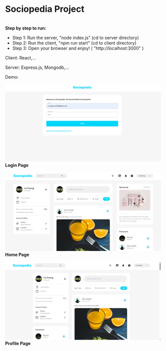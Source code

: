 <h1>Sociopedia Project</h1>
<br />
<b>Step by step to run:</b>
<ul>
    <li>
        Step 1: Run the server, "node index.js" (cd to server directory)
    </li>
    <li>
        Step 2: Run the client, "npm run start" (cd to client directory)
    </li>
    <li>
        Step 3: Open your browser and enjoy! ( "http://localhost:3000" )
    </li>
</ul>
<p>Client: React,...</p>
<p>Server: Express.js, Mongodb,...</p>
<p>Demo:</p>

![Login](https://github.com/cuonglexuan203/sociopedia-social-network/blob/main/demo/loginPage.png?raw=true)
<b>Login Page</b>
<br/>

![Home](https://github.com/cuonglexuan203/sociopedia-social-network/blob/main/demo/homePage.png?raw=true)
<b>Home Page</b>
<br/>

![Profile](https://github.com/cuonglexuan203/sociopedia-social-network/blob/main/demo/profilePage.png?raw=true)
<b>Profile Page</b>


